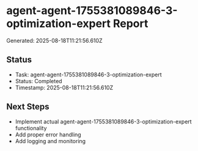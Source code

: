 # agent-agent-1755381089846-3-optimization-expert Report

Generated: 2025-08-18T11:21:56.610Z

## Status
- Task: agent-agent-1755381089846-3-optimization-expert
- Status: Completed
- Timestamp: 2025-08-18T11:21:56.610Z

## Next Steps
- Implement actual agent-agent-1755381089846-3-optimization-expert functionality
- Add proper error handling
- Add logging and monitoring
